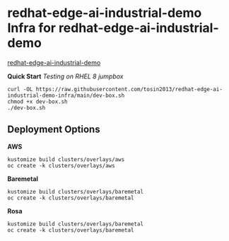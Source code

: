 # redhat-edge-ai-industrial-demo Infra for redhat-edge-ai-industrial-demo

[redhat-edge-ai-industrial-demo](https://github.com/bdherouville/redhat-edge-ai-industrial-demo)

**Quick Start**
*Testing on RHEL 8 jumpbox*
```
curl -OL https://raw.githubusercontent.com/tosin2013/redhat-edge-ai-industrial-demo-infra/main/dev-box.sh
chmod +x dev-box.sh
./dev-box.sh
```

## Deployment Options
**AWS**
```
kustomize build clusters/overlays/aws  
oc create -k clusters/overlays/aws
```

**Baremetal**
```
kustomize build clusters/overlays/baremetal    
oc create -k clusters/overlays/baremetal
```

**Rosa**
```
kustomize build clusters/overlays/baremetal    
oc create -k clusters/overlays/baremetal
```